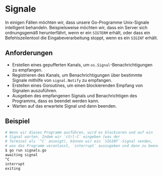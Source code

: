 # Signale

In einigen Fällen möchten wir, dass unsere Go-Programme Unix-Signale intelligent behandeln. Beispielsweise möchten wir, dass ein Server sich ordnungsgemäß herunterfährt, wenn er ein `SIGTERM` erhält, oder dass ein Befehlszeilentool die Eingabeverarbeitung stoppt, wenn es ein `SIGINT` erhält.

## Anforderungen

- Erstellen eines gepufferten Kanals, um `os.Signal`-Benachrichtigungen zu empfangen.
- Registrieren des Kanals, um Benachrichtigungen über bestimmte Signale mithilfe von `signal.Notify` zu empfangen.
- Erstellen eines Goroutines, um einen blockierenden Empfang von Signalen auszuführen.
- Ausgeben des empfangenen Signals und Benachrichtigen des Programms, dass es beendet werden kann.
- Warten auf das erwartete Signal und dann beenden.

## Beispiel

```sh
# Wenn wir dieses Programm ausführen, wird es blockieren und auf ein
# Signal warten. Indem wir `ctrl-C` eingeben (was der
# Terminal als `^C` anzeigt), können wir ein `SIGINT`-Signal senden,
# was das Programm veranlasst, `interrupt` auszugeben und dann zu beenden.
$ go run signals.go
awaiting signal
^C
interrupt
exiting
```
